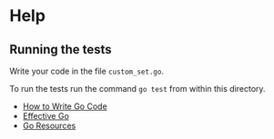 # Help

## Running the tests

Write your code in the file `custom_set.go`.

To run the tests run the command `go test` from within this directory.

- [How to Write Go Code](https://golang.org/doc/code.html)
- [Effective Go](https://golang.org/doc/effective_go.html)
- [Go Resources](http://golang.org/help)